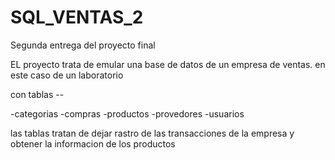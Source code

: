 # SQL_VENTAS_2
Segunda entrega del proyecto final

EL proyecto trata de emular una base de datos de un empresa de ventas.
en este caso de un laboratorio

con tablas --

-categorias
-compras
-productos
-provedores
-usuarios

las tablas tratan de dejar rastro de las transacciones de la empresa y obtener la informacion de los productos
